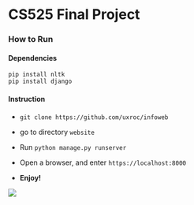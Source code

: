 # CS525 Final Project 

### How to Run
#### Dependencies
    pip install nltk
    pip install django

#### Instruction
- `git clone https://github.com/uxroc/infoweb`

- go to directory  `website`

- Run `python manage.py runserver`

- Open a browser, and enter `https://localhost:8000`

- **Enjoy!**


![](https://cl.ly/3f1k31230n0p/Screen%20Recording%202018-04-22%20at%2008.51%20PM.gif)

